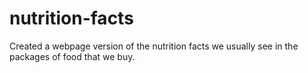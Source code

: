 # nutrition-facts

Created a webpage version of the nutrition facts we usually see in the packages of food that we buy.
